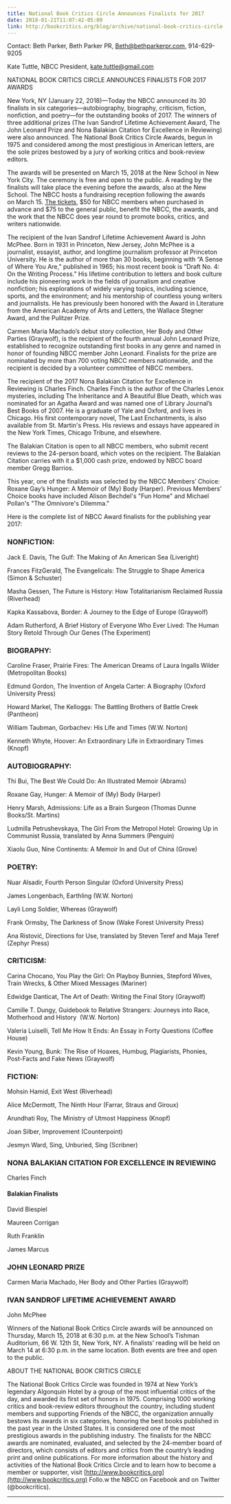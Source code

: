 ```yaml
---
title: National Book Critics Circle Announces Finalists for 2017
date: 2018-01-21T11:07:42-05:00
link: http://bookcritics.org/blog/archive/national-book-critics-circle-announces-finalists-for-2017-awards
---
```


Contact: Beth Parker, Beth Parker PR, [Beth@bethparkerpr.com](mailto:Beth@bethparkerpr.com), 914-629-9205

Kate Tuttle, NBCC President, [kate.tuttle@gmail.com](mailto:kate.tuttle@gmail.com)

NATIONAL BOOK CRITICS CIRCLE ANNOUNCES FINALISTS FOR 2017 AWARDS

New York, NY (January 22, 2018)—Today the NBCC announced its 30 finalists in six categories––autobiography, biography, criticism, fiction, nonfiction, and poetry––for the outstanding books of 2017. The winners of three additional prizes (The Ivan Sandrof Lifetime Achievement Award, The John Leonard Prize and Nona Balakian Citation for Excellence in Reviewing) were also announced. The National Book Critics Circle Awards, begun in 1975 and considered among the most prestigious in American letters, are the sole prizes bestowed by a jury of working critics and book-review editors.

The awards will be presented on March 15, 2018 at the New School in New York City. The ceremony is free and open to the public. A reading by the finalists will take place the evening before the awards, also at the New School. The NBCC hosts a fundraising reception following the awards on March 15. [The tickets](http://bookcritics.org/calendar/events/nbcc-awards-ceremony-and-reception3), $50 for NBCC members when purchased in advance and $75 to the general public, benefit the NBCC, the awards, and the work that the NBCC does year round to promote books, critics, and writers nationwide.

The recipient of the Ivan Sandrof Lifetime Achievement Award is John McPhee. Born in 1931 in Princeton, New Jersey, John McPhee is a journalist, essayist, author, and longtime journalism professor at Princeton University. He is the author of more than 30 books, beginning with “A Sense of Where You Are,” published in 1965; his most recent book is “Draft No. 4: On the Writing Process.” His lifetime contribution to letters and book culture include his pioneering work in the fields of journalism and creative nonfiction; his explorations of widely varying topics, including science, sports, and the environment; and his mentorship of countless young writers and journalists. He has previously been honored with the Award in Literature from the American Academy of Arts and Letters, the Wallace Stegner Award, and the Pulitzer Prize.

Carmen Maria Machado’s debut story collection, Her Body and Other Parties (Graywolf), is the recipient of the fourth annual John Leonard Prize, established to recognize outstanding first books in any genre and named in honor of founding NBCC member John Leonard. Finalists for the prize are nominated by more than 700 voting NBCC members nationwide, and the recipient is decided by a volunteer committee of NBCC members.

The recipient of the 2017 Nona Balakian Citation for Excellence in Reviewing is Charles Finch. Charles Finch is the author of the Charles Lenox mysteries, including The Inheritance and A Beautiful Blue Death, which was nominated for an Agatha Award and was named one of Library Journal’s Best Books of 2007. He is a graduate of Yale and Oxford, and lives in Chicago. His first contemporary novel, The Last Enchantments, is also available from St. Martin's Press. His reviews and essays have appeared in the New York Times, Chicago Tribune, and elsewhere. 

The Balakian Citation is open to all NBCC members, who submit recent reviews to the 24-person board, which votes on the recipient. The Balakian Citation carries with it a $1,000 cash prize, endowed by NBCC board member Gregg Barrios.

This year, one of the finalists was selected by the NBCC Members’ Choice: Roxane Gay’s Hunger: A Memoir of (My) Body (Harper). Previous Members’ Choice books have included Alison Bechdel's "Fun Home" and Michael Pollan's "The Omnivore's Dilemma."

Here is the complete list of NBCC Award finalists for the publishing year 2017:

### NONFICTION:

Jack E. Davis, The Gulf: The Making of An American Sea (Liveright)

Frances FitzGerald, The Evangelicals: The Struggle to Shape America (Simon & Schuster)

Masha Gessen, The Future is History: How Totalitarianism Reclaimed Russia (Riverhead)

Kapka Kassabova, Border: A Journey to the Edge of Europe (Graywolf)

Adam Rutherford, A Brief History of Everyone Who Ever Lived: The Human Story Retold Through Our Genes (The Experiment)

### BIOGRAPHY:

Caroline Fraser, Prairie Fires: The American Dreams of Laura Ingalls Wilder (Metropolitan Books)

Edmund Gordon, The Invention of Angela Carter: A Biography (Oxford University Press)

Howard Markel, The Kelloggs: The Battling Brothers of Battle Creek (Pantheon)

William Taubman, Gorbachev: His Life and Times (W.W. Norton)

Kenneth Whyte, Hoover: An Extraordinary Life in Extraordinary Times (Knopf)

### AUTOBIOGRAPHY:

Thi Bui, The Best We Could Do: An Illustrated Memoir (Abrams)   

Roxane Gay, Hunger: A Memoir of (My) Body (Harper)

Henry Marsh, Admissions: Life as a Brain Surgeon (Thomas Dunne Books/St. Martins)

Ludmilla Petrushevskaya, The Girl From the Metropol Hotel: Growing Up in Communist Russia, translated by Anna Summers (Penguin)   

Xiaolu Guo, Nine Continents: A Memoir In and Out of China (Grove)   

### POETRY:

Nuar Alsadir, Fourth Person Singular (Oxford University Press)  

James Longenbach, Earthling (W.W. Norton)

Layli Long Soldier, Whereas (Graywolf)

Frank Ormsby, The Darkness of Snow (Wake Forest University Press)

Ana Ristović, Directions for Use, translated by Steven Teref and Maja Teref (Zephyr Press)

### CRITICISM:

Carina Chocano, You Play the Girl: On Playboy Bunnies, Stepford Wives, Train Wrecks, & Other Mixed Messages (Mariner)

Edwidge Danticat, The Art of Death: Writing the Final Story (Graywolf)

Camille T. Dungy, Guidebook to Relative Strangers: Journeys into Race, Motherhood and History  (W.W. Norton)   

Valeria Luiselli, Tell Me How It Ends: An Essay in Forty Questions (Coffee House)                  

Kevin Young, Bunk: The Rise of Hoaxes, Humbug, Plagiarists, Phonies, Post-Facts and Fake News (Graywolf)   

### FICTION:

Mohsin Hamid, Exit West (Riverhead)

Alice McDermott, The Ninth Hour (Farrar, Straus and Giroux)

Arundhati Roy, The Ministry of Utmost Happiness (Knopf)

Joan Silber, Improvement (Counterpoint)

Jesmyn Ward, Sing, Unburied, Sing (Scribner)

### NONA BALAKIAN CITATION FOR EXCELLENCE IN REVIEWING

Charles Finch

#### Balakian Finalists

David Biespiel

Maureen Corrigan

Ruth Franklin

James Marcus

### JOHN LEONARD PRIZE

Carmen Maria Machado, Her Body and Other Parties (Graywolf)

### IVAN SANDROF LIFETIME ACHIEVEMENT AWARD

John McPhee

Winners of the National Book Critics Circle awards will be announced on Thursday, March 15, 2018 at 6:30 p.m. at the New School’s Tishman Auditorium, 66 W. 12th St, New York, NY. A finalists’ reading will be held on March 14 at 6:30 p.m. in the same location. Both events are free and open to the public.

ABOUT THE NATIONAL BOOK CRITICS CIRCLE

The National Book Critics Circle was founded in 1974 at New York’s legendary Algonquin Hotel by a group of the most influential critics of the day, and awarded its first set of honors in 1975. Comprising 1000 working critics and book-review editors throughout the country, including student members and supporting Friends of the NBCC, the organization annually bestows its awards in six categories, honoring the best books published in the past year in the United States. It is considered one of the most prestigious awards in the publishing industry. The finalists for the NBCC awards are nominated, evaluated, and selected by the 24-member board of directors, which consists of editors and critics from the country’s leading print and online publications. For more information about the history and activities of the National Book Critics Circle and to learn how to become a member or supporter, visit [http://www.bookcritics.org](http://www.bookcritics.org) Follo.w the NBCC on Facebook and on Twitter (@bookcritics).

* * *
